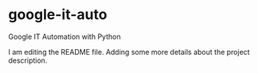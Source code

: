 # google-it-auto
Google IT Automation with Python

I am editing the README file. Adding some more details about the project description.
